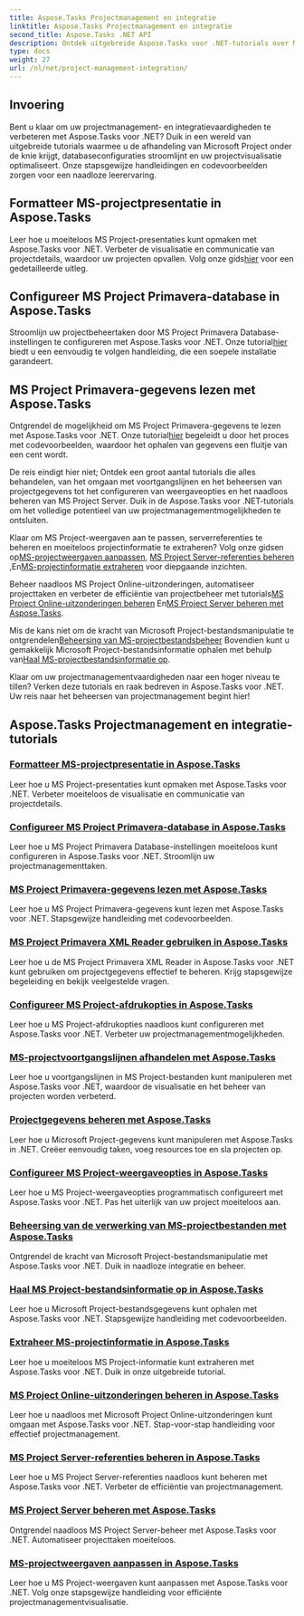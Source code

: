 ```yaml
---
title: Aspose.Tasks Projectmanagement en integratie
linktitle: Aspose.Tasks Projectmanagement en integratie
second_title: Aspose.Tasks .NET API
description: Ontdek uitgebreide Aspose.Tasks voor .NET-tutorials over MS Project-beheer, integratie en maatwerk. Verbeter nu uw projectmanagementvaardigheden!
type: docs
weight: 27
url: /nl/net/project-management-integration/
---
```


## Invoering

Bent u klaar om uw projectmanagement- en integratievaardigheden te verbeteren met Aspose.Tasks voor .NET? Duik in een wereld van uitgebreide tutorials waarmee u de afhandeling van Microsoft Project onder de knie krijgt, databaseconfiguraties stroomlijnt en uw projectvisualisatie optimaliseert. Onze stapsgewijze handleidingen en codevoorbeelden zorgen voor een naadloze leerervaring.

## Formatteer MS-projectpresentatie in Aspose.Tasks
Leer hoe u moeiteloos MS Project-presentaties kunt opmaken met Aspose.Tasks voor .NET. Verbeter de visualisatie en communicatie van projectdetails, waardoor uw projecten opvallen. Volg onze gids[hier](./presentation-format/) voor een gedetailleerde uitleg.

## Configureer MS Project Primavera-database in Aspose.Tasks
 Stroomlijn uw projectbeheertaken door MS Project Primavera Database-instellingen te configureren met Aspose.Tasks voor .NET. Onze tutorial[hier](./primavera-database-settings/) biedt u een eenvoudig te volgen handleiding, die een soepele installatie garandeert.

## MS Project Primavera-gegevens lezen met Aspose.Tasks
 Ontgrendel de mogelijkheid om MS Project Primavera-gegevens te lezen met Aspose.Tasks voor .NET. Onze tutorial[hier](./primavera-data-reading/) begeleidt u door het proces met codevoorbeelden, waardoor het ophalen van gegevens een fluitje van een cent wordt.

De reis eindigt hier niet; Ontdek een groot aantal tutorials die alles behandelen, van het omgaan met voortgangslijnen en het beheersen van projectgegevens tot het configureren van weergaveopties en het naadloos beheren van MS Project Server. Duik in de Aspose.Tasks voor .NET-tutorials om het volledige potentieel van uw projectmanagementmogelijkheden te ontsluiten.

 Klaar om MS Project-weergaven aan te passen, serverreferenties te beheren en moeiteloos projectinformatie te extraheren? Volg onze gidsen op[MS-projectweergaven aanpassen](./project-views/), [MS Project Server-referenties beheren](./project-server-credentials/) ,En[MS-projectinformatie extraheren](./project-information/) voor diepgaande inzichten.

 Beheer naadloos MS Project Online-uitzonderingen, automatiseer projecttaken en verbeter de efficiëntie van projectbeheer met tutorials[MS Project Online-uitzonderingen beheren](./project-online-exceptions/) En[MS Project Server beheren met Aspose.Tasks](./project-server-management/).

 Mis de kans niet om de kracht van Microsoft Project-bestandsmanipulatie te ontgrendelen[Beheersing van MS-projectbestandsbeheer](./project-file-formats/) Bovendien kunt u gemakkelijk Microsoft Project-bestandsinformatie ophalen met behulp van[Haal MS-projectbestandsinformatie op](./project-file-information/).

Klaar om uw projectmanagementvaardigheden naar een hoger niveau te tillen? Verken deze tutorials en raak bedreven in Aspose.Tasks voor .NET. Uw reis naar het beheersen van projectmanagement begint hier!

## Aspose.Tasks Projectmanagement en integratie-tutorials
### [Formatteer MS-projectpresentatie in Aspose.Tasks](./presentation-format/)
Leer hoe u MS Project-presentaties kunt opmaken met Aspose.Tasks voor .NET. Verbeter moeiteloos de visualisatie en communicatie van projectdetails.
### [Configureer MS Project Primavera-database in Aspose.Tasks](./primavera-database-settings/)
Leer hoe u MS Project Primavera Database-instellingen moeiteloos kunt configureren in Aspose.Tasks voor .NET. Stroomlijn uw projectmanagementtaken.
### [MS Project Primavera-gegevens lezen met Aspose.Tasks](./primavera-data-reading/)
Leer hoe u MS Project Primavera-gegevens kunt lezen met Aspose.Tasks voor .NET. Stapsgewijze handleiding met codevoorbeelden.
### [MS Project Primavera XML Reader gebruiken in Aspose.Tasks](./primavera-xml-reader/)
Leer hoe u de MS Project Primavera XML Reader in Aspose.Tasks voor .NET kunt gebruiken om projectgegevens effectief te beheren. Krijg stapsgewijze begeleiding en bekijk veelgestelde vragen.
### [Configureer MS Project-afdrukopties in Aspose.Tasks](./print-options/)
Leer hoe u MS Project-afdrukopties naadloos kunt configureren met Aspose.Tasks voor .NET. Verbeter uw projectmanagementmogelijkheden.
### [MS-projectvoortgangslijnen afhandelen met Aspose.Tasks](./progress-lines/)
Leer hoe u voortgangslijnen in MS Project-bestanden kunt manipuleren met Aspose.Tasks voor .NET, waardoor de visualisatie en het beheer van projecten worden verbeterd.
### [Projectgegevens beheren met Aspose.Tasks](./project-data/)
Leer hoe u Microsoft Project-gegevens kunt manipuleren met Aspose.Tasks in .NET. Creëer eenvoudig taken, voeg resources toe en sla projecten op.
### [Configureer MS Project-weergaveopties in Aspose.Tasks](./project-display-options/)
Leer hoe u MS Project-weergaveopties programmatisch configureert met Aspose.Tasks voor .NET. Pas het uiterlijk van uw project moeiteloos aan.
### [Beheersing van de verwerking van MS-projectbestanden met Aspose.Tasks](./project-file-formats/)
Ontgrendel de kracht van Microsoft Project-bestandsmanipulatie met Aspose.Tasks voor .NET. Duik in naadloze integratie en beheer.
### [Haal MS Project-bestandsinformatie op in Aspose.Tasks](./project-file-information/)
Leer hoe u Microsoft Project-bestandsgegevens kunt ophalen met Aspose.Tasks voor .NET. Stapsgewijze handleiding met codevoorbeelden.
### [Extraheer MS-projectinformatie in Aspose.Tasks](./project-information/)
Leer hoe u moeiteloos MS Project-informatie kunt extraheren met Aspose.Tasks voor .NET. Duik in onze uitgebreide tutorial.
### [MS Project Online-uitzonderingen beheren in Aspose.Tasks](./project-online-exceptions/)
Leer hoe u naadloos met Microsoft Project Online-uitzonderingen kunt omgaan met Aspose.Tasks voor .NET. Stap-voor-stap handleiding voor effectief projectmanagement.
### [MS Project Server-referenties beheren in Aspose.Tasks](./project-server-credentials/)
Leer hoe u MS Project Server-referenties naadloos kunt beheren met Aspose.Tasks voor .NET. Verbeter de efficiëntie van projectmanagement.
### [MS Project Server beheren met Aspose.Tasks](./project-server-management/)
Ontgrendel naadloos MS Project Server-beheer met Aspose.Tasks voor .NET. Automatiseer projecttaken moeiteloos.
### [MS-projectweergaven aanpassen in Aspose.Tasks](./project-views/)
Leer hoe u MS Project-weergaven kunt aanpassen met Aspose.Tasks voor .NET. Volg onze stapsgewijze handleiding voor efficiënte projectmanagementvisualisatie.